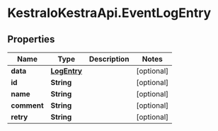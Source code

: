 # KestraIoKestraApi.EventLogEntry

## Properties

Name | Type | Description | Notes
------------ | ------------- | ------------- | -------------
**data** | [**LogEntry**](LogEntry.md) |  | [optional] 
**id** | **String** |  | [optional] 
**name** | **String** |  | [optional] 
**comment** | **String** |  | [optional] 
**retry** | **String** |  | [optional] 



